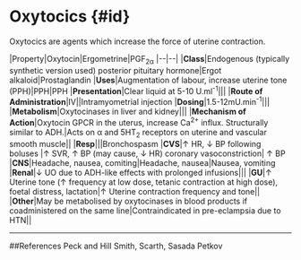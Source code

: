 # Oxytocics {#id}

Oxytocics are agents which increase the force of uterine contraction.

|Property|Oxytocin|Ergometrine|PGF<sub>2α</sub>
|--|--|
|**Class**|Endogenous (typically synthetic version used) posterior pituitary hormone|Ergot alkaloid|Prostaglandin
|**Uses**|Augmentation of labour, increase uterine tone (PPH)|PPH|PPH
|**Presentation**|Clear liquid at 5-10 U.ml<sup>-1</sup>|||
|**Route of Administration**|IV||Intramyometrial injection
|**Dosing**|1.5-12mU.min<sup>-1</sup>|||
|**Metabolism**|Oxytocinases in liver and kidney|||
|**Mechanism of Action**|Oxytocin GPCR in the uterus, increase Ca<sup>2+</sup> influx. Structurally similar to ADH.|Acts on α and 5HT<sub>2</sub> receptors on uterine and vascular smooth muscle||
|**Resp**|||Bronchospasm
|**CVS**|↑ HR, ↓ BP following boluses |↑ SVR, ↑ BP (may cause, ↓ HR) coronary vasoconstriction| ↑ BP
|**CNS**|Headache, nausea, comiting|Headache, nausea|Nausea, vomiting
|**Renal**|↓ UO due to ADH-like effects with prolonged infusions|||
|**GU**|↑ Uterine tone (↑ frequency at low dose, tetanic contraction at high dose), foetal distress, lactation|↑ Uterine contraction frequency and tone||
|**Other**|May be metabolised by oxytocinases in blood products if coadministered on the same line|Contraindicated in pre-eclampsia due to HTN||

---
##References
Peck and Hill
Smith, Scarth, Sasada
Petkov
